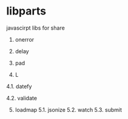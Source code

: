 # libparts
javascirpt libs for share

1. onerror

2. delay

3. pad

4. L

4.1. datefy

4.2. validate

5. loadmap
5.1. jsonize
5.2. watch
5.3. submit
